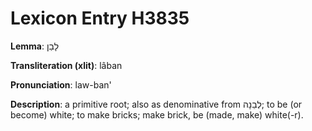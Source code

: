 # Lexicon Entry H3835

**Lemma**: לָבַן

**Transliteration (xlit)**: lâban

**Pronunciation**: law-ban'

**Description**:
a primitive root; also as denominative from לְבֵנָה; to be (or become) white;  to make bricks; make brick, be (made, make) white(-r).
